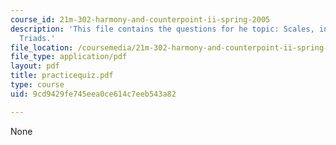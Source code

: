 ```yaml
---
course_id: 21m-302-harmony-and-counterpoint-ii-spring-2005
description: 'This file contains the questions for he topic: Scales, intervals, and
  Triads.'
file_location: /coursemedia/21m-302-harmony-and-counterpoint-ii-spring-2005/9cd9429fe745eea0ce614c7eeb543a82_practicequiz.pdf
file_type: application/pdf
layout: pdf
title: practicequiz.pdf
type: course
uid: 9cd9429fe745eea0ce614c7eeb543a82

---
```

None